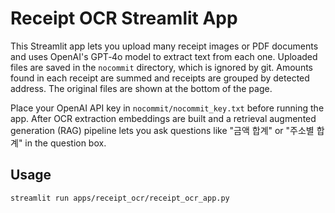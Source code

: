 # Receipt OCR Streamlit App

This Streamlit app lets you upload many receipt images or PDF documents and uses
OpenAI's GPT‑4o model to extract text from each one. Uploaded files are saved in the
`nocommit` directory, which is ignored by git. Amounts found in each receipt are summed
and receipts are grouped by detected address. The original files are shown at the
bottom of the page.


Place your OpenAI API key in `nocommit/nocommit_key.txt` before running the app. After OCR
extraction embeddings are built and a retrieval augmented generation (RAG) pipeline lets you
ask questions like "금액 합계" or "주소별 합계" in the question box.

## Usage
```
streamlit run apps/receipt_ocr/receipt_ocr_app.py
```
